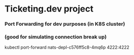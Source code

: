 # Ticketing.dev project

### Port Forwarding for dev purposes (in K8S cluster)
### (good for simulating connection break up)
kubectl port-forward nats-depl-c576ff5c8-4mq6p 4222:4222